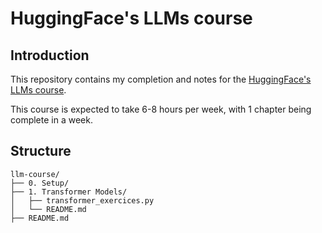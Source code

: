 # HuggingFace's LLMs course

## Introduction

This repository contains my completion and notes for the [HuggingFace's LLMs course](https://github.com/huggingface/course).

This course is expected to take 6-8 hours per week, with 1 chapter being complete in a week.

## Structure

```
llm-course/
├── 0. Setup/
├── 1. Transformer Models/
│   ├── transformer_exercices.py
│   └── README.md
├── README.md
```